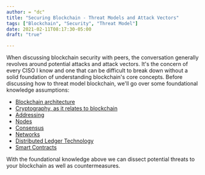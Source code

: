 ```yaml
---
author: = "dc"
title: "Securing Blockchain - Threat Models and Attack Vectors"
tags: ["Blockchain", "Security", "Threat Model"]
date: 2021-02-11T08:17:30-05:00
draft: "true"

---
```


When discussing blockchain security with peers, the conversation generally revolves around potential attacks and attack vectors. It's the concern of every CISO I know and one that can be difficult to break down without a solid foundation of understanding blockchain's core concepts. Before discussing how to threat model blockchain, we'll go over some foundational knowledge assumptions:

* [Blockchain architecture](https://www.computerworld.com/article/3191077/what-is-blockchain-the-complete-guide.html)
* [Cryptography, as it relates to blockchain](https://www.upgrad.com/blog/cryptography-in-blockchain)
* [Addressing](https://blockgeeks.com/guides/blockchain-address-101/)
* [Nodes](https://medium.com/coinmonks/blockchain-what-is-a-node-or-masternode-and-what-does-it-do-4d9a4200938f)
* [Consensus](https://www.geeksforgeeks.org/consensus-algorithms-in-blockchain)
* [Networks](https://iltanet.org/blogs/deborah-dobson/2018/02/13/the-4-types-of-blockchain-networks-explained?ssopc=1)
* [Distributed Ledger Technology](https://www.r3.com/blockchain-101/)
* [Smart Contracts](https://blockgeeks.com/guides/smart-contracts/)

With the foundational knowledge above we can dissect potential threats to your blockchain as well as countermeasures.
